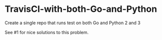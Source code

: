 # TravisCI-with-both-Go-and-Python
Create a single repo that runs test on both Go and Python 2 and 3

See #1 for nice solutions to this problem.
